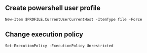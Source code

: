 ## Create powershell user profile
```
New-Item $PROFILE.CurrentUserCurrentHost -ItemType file -Force
```

## Change execution policy
```
Set-ExecutionPolicy -ExecutionPolicy Unrestricted
```
